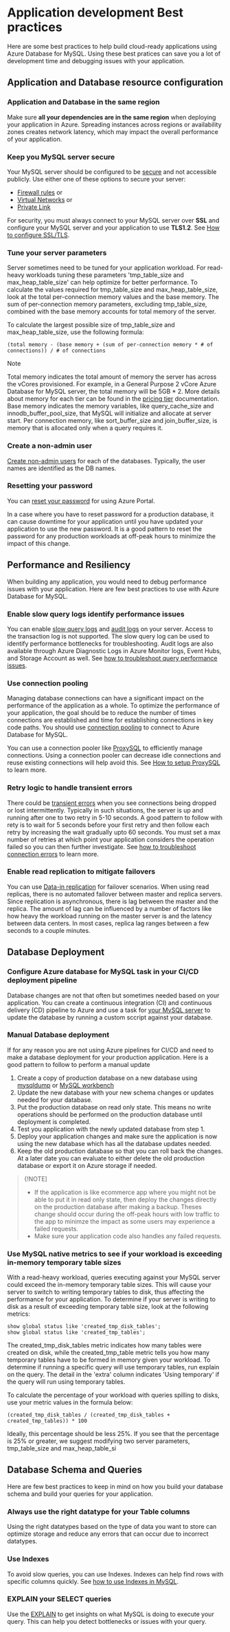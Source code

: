 
# Application development Best practices

Here are some best practices to help build cloud-ready applications using Azure Database for MySQL. Using these best pratices can save you a lot of development time and debugging issues with your application. 

## Application and Database resource configuration

### Application and Database in the same region
Make sure **all your dependencies are in the same region**	when deploying your application in Azure. Spreading instances across regions or availability zones creates network latency, which may impact the overall performance of your application. 

### Keep you MySQL server secure
Your MySQL server should be configured to be [secure](https://docs.microsoft.com/en-us/azure/mysql/concepts-security) and not accessible publicly. Use either one of these options to secure your server: 
- [Firewall rules](https://docs.microsoft.com/en-us/azure/mysql/concepts-firewall-rules) or
- [Virtual Networks](https://docs.microsoft.com/en-us/azure/mysql/concepts-data-access-and-security-vnet) or 
- [Private Link](https://docs.microsoft.com/en-us/azure/mysql/concepts-data-access-security-private-link)

For security, you must always connect to your MySQL server over **SSL** and configure your MySQL server and your application to use **TLS1.2**. See [How to configure SSL/TLS](https://docs.microsoft.com/en-us/azure/mysql/concepts-ssl-connection-security). 

### Tune your server parameters
Server sometimes need to be tuned for your application workload. For read-heavy workloads tuning these parameters  'tmp_table_size and max_heap_table_size' can help optimize for better performance. To calculate the values required for tmp_table_size and max_heap_table_size, look at the total per-connection memory values and the base memory. The sum of per-connection memory parameters, excluding tmp_table_size, combined with the base memory accounts for total memory of the server.

To calculate the largest possible size of tmp_table_size and max_heap_table_size, use the following formula:

```(total memory - (base memory + (sum of per-connection memory * # of connections)) / # of connections```

> [!NOTE]
> Total memory indicates the total amount of memory the server has across the vCores provisioned.  For example, in a General Purpose 2 vCore Azure Database for MySQL server, the total memory will be 5GB * 2.  More details about memory for each tier can be found in the [pricing tier](https://docs.microsoft.com/en-us/azure/mysql/concepts-pricing-tiers) documentation.
> Base memory indicates the memory variables, like query_cache_size and innodb_buffer_pool_size, that MySQL will initialize and allocate at server start.  Per connection memory, like sort_buffer_size and join_buffer_size, is memory that is allocated only when a query requires it.

### Create a non-admin user 
[Create non-admin users](https://docs.microsoft.com/en-us/azure/mysql/howto-create-users) for each of the databases. Typically, the user names are identified as the DB names.

### Resetting your password
You can [reset your password](https://docs.microsoft.com/en-us/azure/mysql/howto-create-manage-server-portal#update-admin-password) for using Azure Portal. 

In a case where you have to reset password for a production database, it can cause downtime for your application until you have updated your application to use the new password. It is a good pattern to reset the password for any production workloads at off-peak hours to minimize the impact of this change.

## Performance and Resiliency 
When building any application, you would need to debug performance issues with your application. Here are  few best practices to use with Azure Database for MySQL. 

### Enable slow query logs identify performance issues
You can enable [slow query logs](https://docs.microsoft.com/en-us/azure/mysql/concepts-server-logs) and [audit logs](https://docs.microsoft.com/en-us/azure/mysql/concepts-audit-logs) on your server. Access to the transaction log is not supported. The slow query log can be used to identify performance bottlenecks for troubleshooting. Audit logs are also available through Azure Diagnostic Logs in Azure Monitor logs, Event Hubs, and Storage Account as well.  See [how to troubleshoot query performance issues](https://docs.microsoft.com/en-us/azure/mysql/howto-troubleshoot-query-performance).

### Use connection pooling
Managing database connections can have a significant impact on the performance of the application as a whole. To optimize the performance of your application, the goal should be to reduce the number of times connections are established and time for establishing connections in key code paths.  You should use [connection pooling](https://docs.microsoft.com/en-us/azure/mysql/concepts-connectivity#access-databases-by-using-connection-pooling-recommended) to connect to Azure Database for MySQL. 

You can use a connection pooler like [ProxySQL](https://proxysql.com/) to efficiently manage connections. Using a connection pooler can decrease idle connections and reuse existing connections will help avoid this. See [How to setup ProxySQL](https://techcommunity.microsoft.com/t5/azure-database-for-mysql/connecting-efficiently-to-azure-database-for-mysql-with-proxysql/ba-p/1279842) to learn more. 

### Retry logic to handle transient errors
There could be [transient errors](https://docs.microsoft.com/en-us/azure/mysql/concepts-connectivity#handling-transient-errors) when you see connections being dropped or lost intermittently. Typically in such situations, the server is up and running after one to two retry in 5-10 seconds. A good pattern to follow with rety is to wait for 5 seconds before your first retry and then follow each retry by increasing the wait gradually upto 60 seconds. You must set a max number of retries at which point your application considers the operation failed so you can then further investigate. See [how to troubleshoot connection errors](https://docs.microsoft.com/en-us/azure/mysql/howto-troubleshoot-common-connection-issues) to learn more. 

### Enable read replication to mitigate failovers
You can use [Data-in replication](https://docs.microsoft.com/en-us/azure/mysql/howto-data-in-replication) for failover scenarios. When using read replicas, there is no automated failover between master and replica servers. Since replication is asynchronous, there is lag between the master and the replica. The amount of lag can be influenced by a number of factors like how heavy the workload running on the master server is and the latency between data centers. In most cases, replica lag ranges between a few seconds to a couple minutes.

## Database Deployment 

### Configure Azure database for MySQL task in your CI/CD deployment pipeline

Database changes are not that often but sometimes needed based on your application. You can create a continuous integration (CI) and continuous delivery (CD) pipeline to Azure and use a task for [your MySQL server](https://docs.microsoft.com/en-us/azure/devops/pipelines/tasks/deploy/azure-mysql-deployment?view=azure-devops) to update the database by running a custom sccript against your database.

### Manual Database deployment 
If for any reason you are not using Azure pipelines for CI/CD and need to make a database deployment for your production application. Here is a good pattern to follow to perform a manual update

1. Create a copy of production database on a new database using [mysqldump](https://dev.mysql.com/doc/refman/8.0/en/mysqldump.html) or [MySQL workbench](https://dev.mysql.com/doc/workbench/en/wb-admin-export-import-management.html) 
2. Update the new database with your new schema changes or updates needed for your database. 
3. Put the production database on read only state. This means no write operations should be performed on the production database until deployment is completed. 
4. Test you application with the newly updated database from step 1.
5. Deploy your application changes and make sure the application is now using the new database which has all the database updates needed. 
6. Keep the old production database so that you can roll back the changes. At a later date you can evaluate to either delete the old production database or export it on Azure storage if needed. 

>{!NOTE]
>  - If the application is like ecommerce app where you might not be able to put it in read only state, then deploy the changes directly on the production database after making a backup.  Theses change should occur during the off-peak hours with low traffic to the app to minimze the impact as some users may experience a failed requests. 
>  - Make sure your application code also handles any failed requests.

### Use MySQL native metrics to see if your workload is exceeding in-memory temporary table sizes
With a read-heavy workload, queries executing against your MySQL server could exceed the in-memory temporary table sizes. This will cause your server to switch to writing temporary tables to disk, thus affecting the performance for your application. To determine if your server is writing to disk as a result of exceeding temporary table size, look at the following metrics:

```
show global status like 'created_tmp_disk_tables';
show global status like 'created_tmp_tables';
```
The created_tmp_disk_tables metric indicates how many tables were created on disk, while the created_tmp_table metric tells you how many temporary tables have to be formed in memory given your workload. To determine if running a specific query will use temporary tables, run explain on the query. The detail in the 'extra' column indicates 'Using temporary' if the query will run using temporary tables.

To calculate the percentage of your workload with queries spilling to disks, use your metric values in the formula below:

```(created_tmp_disk_tables / (created_tmp_disk_tables + created_tmp_tables)) * 100```

Ideally, this percentage should be less 25%. If you see that the percentage is 25% or greater, we suggest modifying two server parameters, tmp_table_size and max_heap_table_si


## Database Schema and Queries

Here are few best practices to keep in mind on how you build your database schema and  build your queries for your application.

### Always use the right datatype for your  Table columns
Using the right datatypes based on the type of data you want to store can optimize storage and reduce any errors that can occur due to incorrect datatypes.

### Use Indexes
To avoid slow queries, you can use Indexes. Indexes can help find rows with specific columns quickly. See [how to use Indexes in MySQL](https://dev.mysql.com/doc/refman/8.0/en/mysql-indexes.html).

### EXPLAIN your SELECT queries
Use the [EXPLAIN](https://dev.mysql.com/doc/refman/8.0/en/explain.html) to get insights on what MySQL is doing to execute your query. This can help you  detect bottlenecks or issues with your query.


